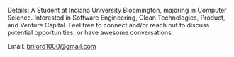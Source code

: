 Details: A Student at Indiana University Bloomington, majoring in Computer Science. Interested in Software Engineering, Clean Technologies, Product, and Venture Capital. Feel free to connect and/or reach out to discuss potential opportunities, or have awesome conversations.

Email: brilord1000@gmail.com


